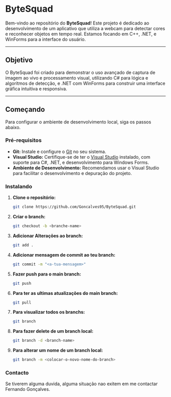 # ByteSquad

Bem-vindo ao repositório do **ByteSquad**! Este projeto é dedicado ao desenvolvimento de um aplicativo que utiliza a webcam para detectar cores e reconhecer objetos em tempo real. Estamos focando em C++, .NET, e WinForms para a interface do usuário.

---

## Objetivo

O ByteSquad foi criado para demonstrar o uso avançado de captura de imagem ao vivo e processamento visual, utilizando C# para lógica e algoritmos de detecção, e .NET com WinForms para construir uma interface gráfica intuitiva e responsiva.

---

## Começando

Para configurar o ambiente de desenvolvimento local, siga os passos abaixo.

### Pré-requisitos

- **Git:** Instale e configure o [Git](https://git-scm.com/downloads) no seu sistema.
- **Visual Studio:** Certifique-se de ter o [Visual Studio](https://visualstudio.microsoft.com/) instalado, com suporte para C#, .NET, e desenvolvimento para Windows Forms.
- **Ambiente de Desenvolvimento:** Recomendamos usar o Visual Studio para facilitar o desenvolvimento e depuração do projeto.

### Instalando

1. **Clone o repositório:**

   ```bash
   git clone https://github.com/Goncalves95/ByteSquad.git

2. **Criar o branch:**

   ```bash
   git checkout -b <branche-name>

3. **Adicionar Alterações ao branch:**

   ```bash
   git add .

4. **Adicionar mensagem de commit ao teu branch:**

   ```bash
   git commit -m "<a-tua-mensagem>"

5. **Fazer push para o main branch:**

   ```bash
   git push

6. **Para ter as ultimas atualizações do main branch:**

   ```bash
   git pull

7. **Para visualizar todos os branchs:**

   ```bash
   git branch

8. **Para fazer delete de um branch local:**

   ```bash
   git branch -d <branch-name>

7. **Para alterar um nome de um branch local:**

   ```bash
   git branch -m <colocar-o-novo-nome-do-branch>


### Contacto

Se tiverem alguma duvida, alguma situação nao exitem em me contactar Fernando Gonçalves. 



